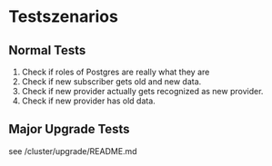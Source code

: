 # Testszenarios

## Normal Tests

1. Check if roles of Postgres are really what they are
2. Check if new subscriber gets old and new data.
3. Check if new provider actually gets recognized as new provider.
4. Check if new provider has old data.

## Major Upgrade Tests

see /cluster/upgrade/README.md


